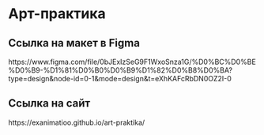 <h1>Арт-практика</h1>

<h2>Ссылка на макет в Figma</h2>
https://www.figma.com/file/0bJExIzSeG9F1WxoSnza1G/%D0%BC%D0%BE%D0%B9-%D1%81%D0%B0%D0%B9%D1%82%D0%B8%D0%BA?type=design&node-id=0-1&mode=design&t=eXhKAFcRbDN0OZ2I-0
<h2>Ссылка на сайт</h2>
https://exanimatioo.github.io/art-praktika/
